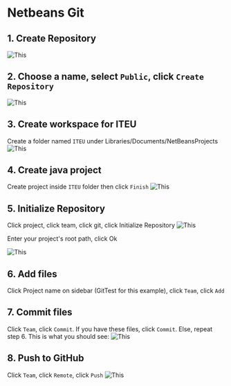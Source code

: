 # Netbeans Git

## 1. Create Repository
![This](https://raw.githubusercontent.com/edos4/iteu333a/master/assets/1.create_repo.png)


## 2. Choose a name, select `Public`, click `Create Repository`
![This](https://raw.githubusercontent.com/edos4/iteu333a/master/assets/2.name.png)


## 3. Create workspace for ITEU
Create a folder named `ITEU` under Libraries/Documents/NetBeansProjects
![This](https://raw.githubusercontent.com/edos4/iteu333a/master/assets/3.create_workspace.png)


## 4. Create java project
Create project inside `ITEU` folder then click `Finish`
![This](https://raw.githubusercontent.com/edos4/iteu333a/master/assets/4.create_project.png)


## 5. Initialize Repository
Click project, click team, click git, click Initialize Repository
![This](https://raw.githubusercontent.com/edos4/iteu333a/master/assets/5.initialize_repository.png)


Enter your project's root path, click Ok

![This](https://raw.githubusercontent.com/edos4/iteu333a/master/assets/6.initialize_repository_2.png)


## 6. Add files
Click Project name on sidebar (GitTest for this example), click `Team`, click `Add`

## 7. Commit files
Click `Team`, click `Commit`. If you have these files, click `Commit`. Else, repeat step 6. This is what you should see:
![This](https://raw.githubusercontent.com/edos4/iteu333a/master/assets/7.commit.png)

## 8. Push to GitHub
Click `Team`, click `Remote`, click `Push`
![This](https://raw.githubusercontent.com/edos4/iteu333a/master/assets/8.push.png)


